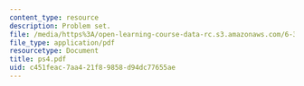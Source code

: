 ```yaml
---
content_type: resource
description: Problem set.
file: /media/https%3A/open-learning-course-data-rc.s3.amazonaws.com/6-302-feedback-systems-spring-2007/c451feac7aa421f89858d94dc77655ae_ps4.pdf
file_type: application/pdf
resourcetype: Document
title: ps4.pdf
uid: c451feac-7aa4-21f8-9858-d94dc77655ae
---
```

